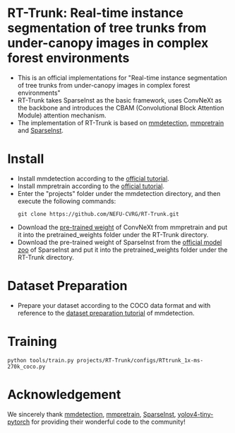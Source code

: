 # RT-Trunk: Real-time instance segmentation of tree trunks from under-canopy images in complex forest environments
- This is an official implementations for "Real-time instance segmentation of tree trunks from under-canopy images in complex forest environments"
- RT-Trunk takes SparseInst as the basic framework, uses ConvNeXt as the backbone and introduces the CBAM (Convolutional Block Attention Module) attention mechanism.
- The implementation of RT-Trunk is based on [mmdetection](https://github.com/open-mmlab/mmdetection), [mmpretrain](https://github.com/open-mmlab/mmpretrain) and [SparseInst](https://github.com/hustvl/SparseInst#models).
# Install
- Install mmdetection according to the [official tutorial](https://mmdetection.readthedocs.io/en/latest/get_started.html).
- Install mmpretrain according to the [official tutorial](https://mmpretrain.readthedocs.io/en/latest/get_started.html#installation).
- Enter the "projects" folder under the mmdetection directory, and then execute the following commands:
  ```git
  git clone https://github.com/NEFU-CVRG/RT-Trunk.git
- Download the [pre-trained weight](https://github.com/open-mmlab/mmpretrain/tree/main/configs/convnext) of ConvNeXt from mmpretrain and put it into the pretrained_weights folder under the RT-Trunk directory.
- Download the pre-trained weight of SparseInst from the [official model zoo](https://github.com/hustvl/SparseInst#models) of SparseInst and put it into the pretrained_weights folder under the RT-Trunk directory.
# Dataset Preparation
- Prepare your dataset according to the COCO data format and with reference to the [dataset preparation tutorial](https://mmdetection.readthedocs.io/en/latest/user_guides/dataset_prepare.html) of mmdetection.
# Training
```
python tools/train.py projects/RT-Trunk/configs/RTtrunk_1x-ms-270k_coco.py
```
# Acknowledgement
We sincerely thank [mmdetection](https://github.com/open-mmlab/mmdetection), [mmpretrain](https://github.com/open-mmlab/mmpretrain), [SparseInst](https://github.com/hustvl/SparseInst), [yolov4-tiny-pytorch](https://github.com/bubbliiiing/yolov4-tiny-pytorch) for providing their wonderful code to the community!

